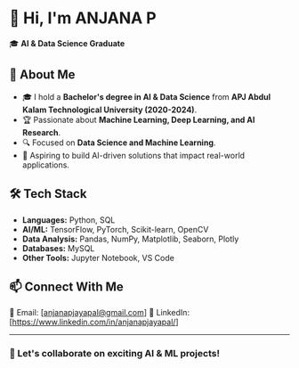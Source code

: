 # 👋 Hi, I'm ANJANA P 

🎓 **AI & Data Science Graduate**  

## 🚀 About Me  
- 🎓 I hold a **Bachelor's degree in AI & Data Science** from **APJ Abdul Kalam Technological University (2020-2024)**.  
- 🏆 Passionate about **Machine Learning, Deep Learning, and AI Research**.  
- 🔍 Focused on **Data Science and Machine Learning**.   
- 🎯 Aspiring to build AI-driven solutions that impact real-world applications.  

## 🛠️ Tech Stack  
- **Languages:** Python, SQL 
- **AI/ML:** TensorFlow, PyTorch, Scikit-learn, OpenCV  
- **Data Analysis:** Pandas, NumPy, Matplotlib, Seaborn, Plotly  
- **Databases:** MySQL
- **Other Tools:** Jupyter Notebook, VS Code  

## 📫 Connect With Me  
📧 Email: [anjanapjayapal@gmail.com] 
🔗 LinkedIn: [https://www.linkedin.com/in/anjanapjayapal/]  

---

### 🚀 Let's collaborate on exciting AI & ML projects!  


<!---
anjanapjayapal/anjanapjayapal is a ✨ special ✨ repository because its `README.md` (this file) appears on your GitHub profile.
You can click the Preview link to take a look at your changes.
--->
